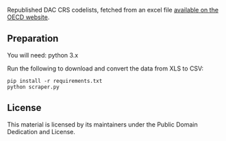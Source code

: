 Republished DAC CRS codelists, fetched from an excel file [available on the OECD website](http://www.oecd.org/dac/stats/dacandcrscodelists.htm).

Preparation
-----------

You will need: python 3.x

Run the following to download and convert the data from XLS to CSV:

```
pip install -r requirements.txt
python scraper.py
```

License
-------

This material is licensed by its maintainers under the Public Domain Dedication and License.
